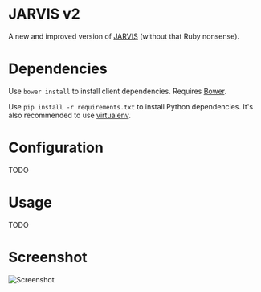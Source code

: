 JARVIS v2
=========
A new and improved version of [JARVIS](https://github.com/martinp/jarvis)
(without that Ruby nonsense).

Dependencies
============
Use `bower install` to install client dependencies. Requires
[Bower](http://bower.io).

Use `pip install -r requirements.txt` to install Python dependencies. It's also
recommended to use [virtualenv](http://www.virtualenv.org).

Configuration
=============
TODO

Usage
=====
TODO

Screenshot
==========
![Screenshot](https://github.com/martinp/jarvis2/raw/master/public/jarvis2.png)
